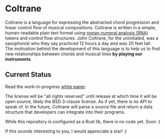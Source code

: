 # Coltrane

Coltrane is a language for expressing the abstracted chord progression and linear control flow of musical compositions.
Coltrane is written in a simple, human-readable plain text format using [roman numeral analysis (RNA)](https://en.wikipedia.org/wiki/Roman_numeral_analysis) tokens and control flow structures.
John Coltrane, for the uninitiated, was a saxophonist who they say practiced 12 hours a day and was 20 feet tall.
The motivation behind the development of this language is to help us to find new relationships between chords and musical lines **by playing our  instruments**.

## Current Status

Read the work-in-progress [white paper](https://jechasteen.github.io/Coltrane).

The license will be "all rights reserved" until release at which time it will be open source, likely the BSD 3-clause license.
As if yet, there is no API to speak of.
In the future, Coltrane will parse a source file and return a data structure that developers can integrate into their programs.

While this repository is configured as a Rust lib, there is no code yet. Soon :)

If this sounds interesting to you, I would appreciate a star! :)